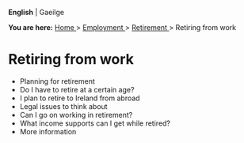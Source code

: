 **English** |  Gaeilge 

**You are here:** [ Home ](/en/) > [ Employment ](/en/employment/) > [
Retirement ](/en/employment/retirement/) > Retiring from work

#  Retiring from work

  * Planning for retirement 
  * Do I have to retire at a certain age? 
  * I plan to retire to Ireland from abroad 
  * Legal issues to think about 
  * Can I go on working in retirement? 
  * What income supports can I get while retired? 
  * More information 
